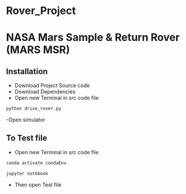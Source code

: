 # Rover_Project

# NASA Mars Sample & Return Rover (MARS MSR)

## Installation
- Download Project Source code 
- Download Dependencies 
- Open new Terminal in src code file

```python
python drive_rover.py
```
-Open simulator 


## To Test file
- Open new Terminal in src code file

```python
conda activate condaEnv
```
```python
jupyter notebook
```
- Then open Test file





